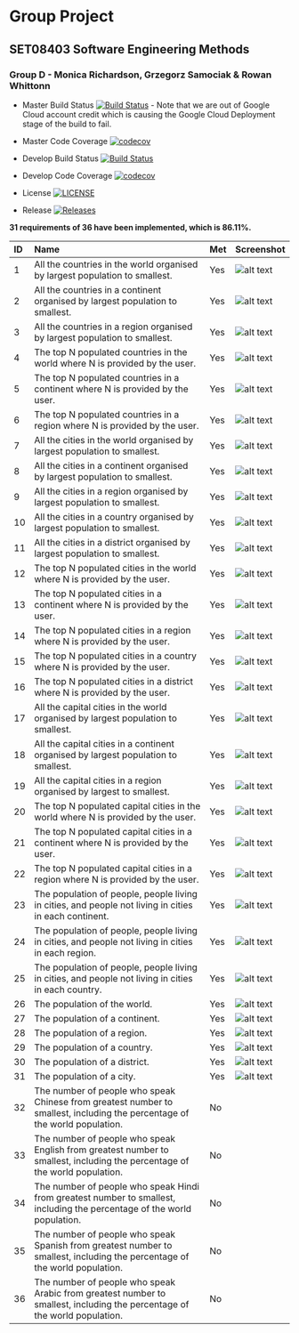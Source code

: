 # Group Project  
## SET08403 Software Engineering Methods  
### Group D - Monica Richardson, Grzegorz Samociak & Rowan Whittonn  



- Master Build Status [![Build Status](https://travis-ci.org/m0nicarichards0n/sem-group-d.svg?branch=master)](https://travis-ci.org/m0nicarichards0n/sem-group-d) - Note that we are out of Google Cloud account credit which is causing the Google Cloud Deployment stage of the build to fail.
- Master Code Coverage [![codecov](https://codecov.io/gh/m0nicarichards0n/sem-group-d/branch/master/graph/badge.svg)](https://codecov.io/gh/m0nicarichards0n/sem-group-d)

- Develop Build Status [![Build Status](https://travis-ci.org/m0nicarichards0n/sem-group-d.svg?branch=develop)](https://travis-ci.org/m0nicarichards0n/sem-group-d)
- Develop  Code Coverage [![codecov](https://codecov.io/gh/m0nicarichards0n/sem-group-d/branch/develop/graph/badge.svg)](https://codecov.io/gh/m0nicarichards0n/sem-group-d)

- License [![LICENSE](https://img.shields.io/github/license/m0nicarichards0n/sem-group-d.svg?style=flat-square)](https://github.com/m0nicarichards0n/sem-group-d/blob/master/LICENSE)

- Release [![Releases](https://img.shields.io/github/release/m0nicarichards0n/sem-group-d/all.svg?style=flat-square)](https://github.com/m0nicarichards0n/sem-group-d/releases)

**31 requirements of 36 have been implemented, which is 86.11%.**

|ID|Name|Met|Screenshot|
|:------------- |:-------------|:-----| ----- 
|1|All the countries in the world organised by largest population to smallest.|Yes|![alt text](https://github.com/m0nicarichards0n/sem-group-d/tree/develop/SQLimages/01.png "Screenshot")|
|2|All the countries in a continent organised by largest population to smallest.|Yes|![alt text](https://github.com/m0nicarichards0n/sem-group-d/tree/develop/SQLimages/02.png "Screenshot")|
|3|All the countries in a region organised by largest population to smallest.|Yes|![alt text](https://github.com/m0nicarichards0n/sem-group-d/tree/develop/SQLimages/03.png "Screenshot")|
|4|The top N populated countries in the world where N is provided by the user.|Yes|![alt text](https://github.com/m0nicarichards0n/sem-group-d/tree/develop/SQLimages/04.png "Screenshot")|
|5|The top N populated countries in a continent where N is provided by the user.|Yes|![alt text](https://github.com/m0nicarichards0n/sem-group-d/tree/develop/SQLimages/05.png "Screenshot")|
|6|The top N populated countries in a region where N is provided by the user.|Yes|![alt text](https://github.com/m0nicarichards0n/sem-group-d/tree/develop/SQLimages/06.png "Screenshot")|
|7|All the cities in the world organised by largest population to smallest.|Yes|![alt text](https://github.com/m0nicarichards0n/sem-group-d/tree/develop/SQLimages/07.png "Screenshot")|
|8|All the cities in a continent organised by largest population to smallest.|Yes|![alt text](https://github.com/m0nicarichards0n/sem-group-d/tree/develop/SQLimages/08.png "Screenshot")|
|9|All the cities in a region organised by largest population to smallest.|Yes|![alt text](https://github.com/m0nicarichards0n/sem-group-d/tree/develop/SQLimages/09.png "Screenshot")|
|10|All the cities in a country organised by largest population to smallest.|Yes|![alt text](https://github.com/m0nicarichards0n/sem-group-d/tree/develop/SQLimages/10.png "Screenshot")|
|11|All the cities in a district organised by largest population to smallest.|Yes|![alt text](https://github.com/m0nicarichards0n/sem-group-d/tree/develop/SQLimages/11.png "Screenshot")|
|12|The top N populated cities in the world where N is provided by the user.|Yes|![alt text](https://github.com/m0nicarichards0n/sem-group-d/tree/develop/SQLimages/12.png "Screenshot")|
|13|The top N populated cities in a continent where N is provided by the user.|Yes|![alt text](https://github.com/m0nicarichards0n/sem-group-d/tree/develop/SQLimages/13.png "Screenshot")|
|14|The top N populated cities in a region where N is provided by the user.|Yes|![alt text](https://github.com/m0nicarichards0n/sem-group-d/tree/develop/SQLimages/14.png "Screenshot")|
|15|The top N populated cities in a country where N is provided by the user.|Yes|![alt text](https://github.com/m0nicarichards0n/sem-group-d/tree/develop/SQLimages/15.png "Screenshot")|
|16|The top N populated cities in a district where N is provided by the user.|Yes|![alt text](https://github.com/m0nicarichards0n/sem-group-d/tree/develop/SQLimages/16.png "Screenshot")|
|17|All the capital cities in the world organised by largest population to smallest.|Yes|![alt text](https://github.com/m0nicarichards0n/sem-group-d/tree/develop/SQLimages/17.png "Screenshot")|
|18|All the capital cities in a continent organised by largest population to smallest.|Yes|![alt text](https://github.com/m0nicarichards0n/sem-group-d/tree/develop/SQLimages/18.png "Screenshot")|
|19|All the capital cities in a region organised by largest to smallest.|Yes|![alt text](https://github.com/m0nicarichards0n/sem-group-d/tree/develop/SQLimages/19.png "Screenshot")|
|20|The top N populated capital cities in the world where N is provided by the user.|Yes|![alt text](https://github.com/m0nicarichards0n/sem-group-d/tree/develop/SQLimages/20.png "Screenshot")|
|21|The top N populated capital cities in a continent where N is provided by the user.|Yes|![alt text](https://github.com/m0nicarichards0n/sem-group-d/tree/develop/SQLimages/21.png "Screenshot")|
|22|The top N populated capital cities in a region where N is provided by the user.|Yes|![alt text](https://github.com/m0nicarichards0n/sem-group-d/tree/develop/SQLimages/22.png "Screenshot")|
|23|The population of people, people living in cities, and people not living in cities in each continent.|Yes|![alt text](https://github.com/m0nicarichards0n/sem-group-d/tree/develop/SQLimages/23.png "Screenshot")|
|24|The population of people, people living in cities, and people not living in cities in each region.|Yes|![alt text](https://github.com/m0nicarichards0n/sem-group-d/tree/develop/SQLimages/24.png "Screenshot")|
|25|The population of people, people living in cities, and people not living in cities in each country.|Yes|![alt text](https://github.com/m0nicarichards0n/sem-group-d/tree/develop/SQLimages/25.png "Screenshot")|
|26|The population of the world.|Yes|![alt text](https://github.com/m0nicarichards0n/sem-group-d/tree/develop/SQLimages/26.png "Screenshot")|
|27|The population of a continent.|Yes|![alt text](https://github.com/m0nicarichards0n/sem-group-d/tree/develop/SQLimages/27.png "Screenshot")|
|28|The population of a region.|Yes|![alt text](https://github.com/m0nicarichards0n/sem-group-d/tree/develop/SQLimages/28.png "Screenshot")|
|29|The population of a country.|Yes|![alt text](https://github.com/m0nicarichards0n/sem-group-d/tree/develop/SQLimages/29.png "Screenshot")|
|30|The population of a district.|Yes|![alt text](https://github.com/m0nicarichards0n/sem-group-d/tree/develop/SQLimages/30.png "Screenshot")|
|31|The population of a city.|Yes|![alt text](https://github.com/m0nicarichards0n/sem-group-d/tree/develop/SQLimages/31.png "Screenshot")|
|32|The number of people who speak Chinese from greatest number to smallest, including the percentage of the world population.|No| |
|33|The number of people who speak English from greatest number to smallest, including the percentage of the world population.|No| |
|34|The number of people who speak Hindi from greatest number to smallest, including the percentage of the world population.|No| |
|35|The number of people who speak Spanish from greatest number to smallest, including the percentage of the world population.|No| |
|36|The number of people who speak Arabic from greatest number to smallest, including the percentage of the world population.|No| |